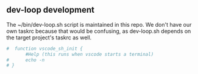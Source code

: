 ## dev-loop development

The ~/bin/dev-loop.sh script is maintained in this repo.  We don't have our own taskrc because
that would be confusing, as dev-loop.sh depends on the target project's taskrc as well.

```bash
#  function vscode_sh_init {
       #Help (this runs when vscode starts a terminal)
#      echo -n
# }
```
